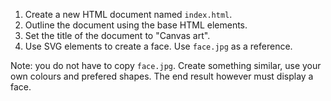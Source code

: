 1. Create a new HTML document named `index.html`.
2. Outline the document using the base HTML elements.
3. Set the title of the document to "Canvas art".
4. Use SVG elements to create a face. Use `face.jpg` as a reference.

Note: you do not have to copy `face.jpg`. Create something similar, use your own colours and prefered shapes. The end result however must display a face.
